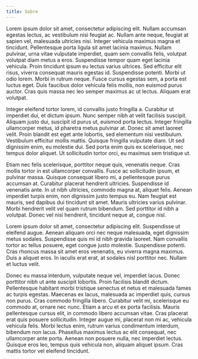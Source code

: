 ```yaml
---
title: Sobre
---
```


Lorem ipsum dolor sit amet, consectetur adipiscing elit. Nullam accumsan
egestas lectus, ac vestibulum nisi feugiat ac. Nullam ante neque, feugiat at
sapien vel, malesuada ultricies nisi. Integer vehicula maximus magna et
tincidunt. Pellentesque porta ligula sit amet lacinia maximus. Nullam pulvinar,
urna vitae vulputate imperdiet, quam sem convallis felis, volutpat volutpat
diam metus a eros. Suspendisse tempor quam eget lacinia vehicula. Proin
tincidunt ipsum eu lectus varius ultrices. Sed efficitur elit risus, viverra
consequat mauris egestas id. Suspendisse potenti. Morbi ut odio lorem. Morbi in
rutrum neque. Fusce cursus egestas sem, a porta est luctus eget. Duis faucibus
dolor vehicula felis mollis, non euismod purus auctor. Cras quis massa nec leo
semper maximus ac ut lectus. Aliquam erat volutpat.

Integer eleifend tortor lorem, id convallis justo fringilla a. Curabitur ut
imperdiet dui, et dictum ipsum. Nunc semper nibh at velit facilisis suscipit.
Aliquam justo dui, suscipit id purus ut, euismod porta lectus. Integer
fringilla ullamcorper metus, id pharetra metus pulvinar at. Donec sit amet
laoreet velit. Proin blandit est eget ante lobortis, sed elementum nisi
vestibulum. Vestibulum efficitur mollis mattis. Quisque fringilla vulputate
diam. Ut sed dignissim enim, eu molestie dui. Sed porta enim quis ex
scelerisque, nec tempus dolor aliquet. Ut sollicitudin tortor orci, eu maximus
sem tristique ut.

Etiam nec felis scelerisque, porttitor neque quis, venenatis neque. Cras mollis
tortor in est ullamcorper convallis. Fusce ac sollicitudin ipsum, et pulvinar
massa. Quisque consequat libero mi, a pellentesque purus accumsan at. Curabitur
placerat hendrerit ultricies. Suspendisse id venenatis ante. In ut nibh
ultricies, commodo magna at, aliquet felis. Aenean imperdiet turpis enim, non
dignissim justo tempus eu. Nam feugiat est mauris, sed dapibus dui tincidunt
sit amet. Mauris ultricies varius pulvinar. Morbi hendrerit velit vel quam
rutrum bibendum. Sed porttitor id nibh a volutpat. Donec vel nisi hendrerit,
tincidunt neque at, congue nisl.

Lorem ipsum dolor sit amet, consectetur adipiscing elit. Suspendisse ut
eleifend augue. Aenean aliquam orci nec neque malesuada, eget dignissim metus
sodales. Suspendisse quis mi id nibh gravida laoreet. Nam convallis tortor ac
tellus posuere, eget congue justo molestie. Suspendisse potenti. Cras rhoncus
massa sit amet eros venenatis, eu viverra magna maximus. Duis a aliquet eros.
In iaculis erat erat, at sodales nisl porttitor nec. Nullam et luctus velit.

Donec eu massa interdum, vulputate neque vel, imperdiet lacus. Donec porttitor
nibh ut ante suscipit lobortis. Proin facilisis blandit dictum. Pellentesque
habitant morbi tristique senectus et netus et malesuada fames ac turpis
egestas. Maecenas ex lacus, malesuada ac imperdiet quis, cursus non purus. Cras
commodo fringilla libero. Curabitur velit mi, scelerisque eu commodo at, ornare
nec nunc. Etiam a arcu et ex porta facilisis. Mauris pellentesque cursus elit,
in commodo libero accumsan vitae. Cras placerat erat quis posuere sollicitudin.
Integer augue mi, placerat non mi ac, vehicula vehicula felis. Morbi lectus
enim, rutrum varius condimentum interdum, bibendum non lacus. Phasellus maximus
lectus ac elit consequat, nec ullamcorper ante porta. Aenean non posuere nulla,
nec imperdiet lectus. Quisque eros leo, tempus quis vehicula non, aliquam
aliquet ipsum. Cras mattis tortor vel eleifend tincidunt. 
